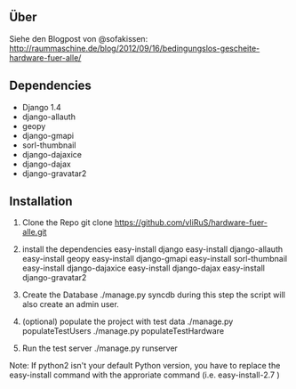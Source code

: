 ## Über
Siehe den Blogpost von @sofakissen: http://raummaschine.de/blog/2012/09/16/bedingungslos-gescheite-hardware-fuer-alle/

## Dependencies
* Django 1.4
* django-allauth
* geopy
* django-gmapi
* sorl-thumbnail
* django-dajaxice
* django-dajax
* django-gravatar2

## Installation

1. Clone the Repo
    git clone https://github.com/vIiRuS/hardware-fuer-alle.git

2. install the dependencies
    easy-install django
    easy-install django-allauth
    easy-install geopy
    easy-install django-gmapi
    easy-install sorl-thumbnail
    easy-install django-dajaxice
    easy-install django-dajax
    easy-install django-gravatar2

3. Create the Database
    ./manage.py syncdb
during this step the script will also create an admin user.

4. (optional) populate the project with test data
    ./manage.py populateTestUsers
    ./manage.py populateTestHardware

5. Run the test server
    ./manage.py runserver

Note: If python2 isn't your default Python version, you have to replace the easy-install command with the approriate command (i.e. easy-install-2.7 )